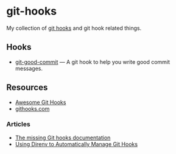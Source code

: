 # git-hooks

My collection of [git hooks](https://git-scm.com/docs/githooks) and git hook related things.

## Hooks

- [git-good-commit](https://github.com/tommarshall/git-good-commit)
  — A git hook to help you write good commit messages.

## Resources

- [Awesome Git Hooks](https://github.com/aitemr/awesome-git-hooks)
- [githooks.com](https://githooks.com)

### Articles

- [The missing Git hooks documentation](https://longair.net/blog/2011/04/09/missing-git-hooks-documentation/)
- [Using Direnv to Automatically Manage Git Hooks](https://knpw.rs/blog/direnv-git-hooks)
